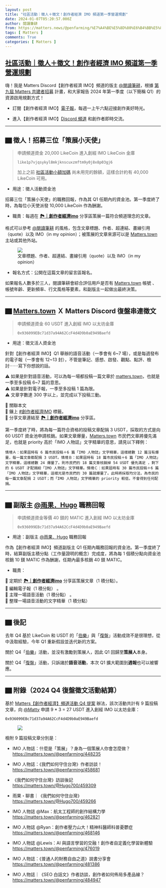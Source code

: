 ```yaml
---
layout: post
title: "社區活動｜徵人＋徵文！創作者經濟 IMO 頻道第一季營運規劃"
date: 2024-01-07T05:20:57.000Z
author: 閱讀筆耕
from: https://matters.news/@penfarming/%E7%A4%BE%E5%8D%80%E6%B4%BB%E5%8B%95-%E5%BE%B5%E4%BA%BA-%E5%BE%B5%E6%96%87-%E5%89%B5%E4%BD%9C%E8%80%85%E7%B6%93%E6%BF%9F-imo-%E9%A0%BB%E9%81%93%E7%AC%AC%E4%B8%80%E5%AD%A3%E7%87%9F%E9%81%8B%E8%A6%8F%E5%8A%83-bafybeibriezu7vk2a7sr3wwcmpifl3r3ayiqsbj4r4lnis2nv6cnpk3bge
tags: [ Matters ]
comments: True
categories: [ Matters ]
---
```

<!--1704604857000-->
[社區活動｜徵人＋徵文！創作者經濟 IMO 頻道第一季營運規劃](https://matters.news/@penfarming/%E7%A4%BE%E5%8D%80%E6%B4%BB%E5%8B%95-%E5%BE%B5%E4%BA%BA-%E5%BE%B5%E6%96%87-%E5%89%B5%E4%BD%9C%E8%80%85%E7%B6%93%E6%BF%9F-imo-%E9%A0%BB%E9%81%93%E7%AC%AC%E4%B8%80%E5%AD%A3%E7%87%9F%E9%81%8B%E8%A6%8F%E5%8A%83-bafybeibriezu7vk2a7sr3wwcmpifl3r3ayiqsbj4r4lnis2nv6cnpk3bge)
------

<div>
<p>嗨！我是 Matters Discord【創作者經濟 IMO】頻道的版主 <a class="mention" href="https://matters.news/@penfarming" data-id="VXNlcjo0NTE5NA" data-user-name="penfarming" data-display-name="閱讀筆耕" ref="noopener noreferrer nofollow"><span>@閱讀筆耕</span></a>，根據 <a target="_blank" rel="noopener noreferrer nofollow" href="https://matters.town/@hi176/475459">第九屆 Matters 共建者招募</a> 計畫，和大家報告 2024 年第一季度（以下簡稱 Q1）的資源啟用規劃方式！</p><ul><li><p>訂閱【創作者經濟 IMO】<a target="_blank" rel="noopener noreferrer nofollow" href="https://creatoreconomyimo.substack.com/">電子報</a>，每週一上午六點迎接創作美好時光。</p></li><li><p>進入【創作者經濟 IMO】<a target="_blank" rel="noopener noreferrer nofollow" href="https://discord.com/channels/902816652347977758/1125636029676785674">Discord 頻道</a> 和創作者即時交流。</p></li></ul><hr><h2><strong>▇ 徵人！招募三位「策展小天使」</strong></h2><blockquote><p>申請頻道資金 20,000 LikeCoin 進入創經 IMO LikeCoin 金庫</p><pre><code>like1p7vjqsykyl8mkjknscuxzmftm9y0j8x8p03gj6</code></pre><p>加上之前 <a target="_blank" rel="noopener noreferrer nofollow" href="https://matters.town/@hi176/443695">社區活動小額加碼</a> 尚未用完的餘額，這樣合計約有 40,000 LikeCoin 可用。</p></blockquote><ul><li><p>用途：徵人活動資金池</p></li></ul><p>招募三位「策展小天使」的職務回報，作為其 Q1 任期內的資金池。第一季度終了時，為每位小天使派發 10,000 LikeCoin 作為酬謝。</p><ul><li><p>職責：每週在 <strong><a target="_blank" rel="noopener noreferrer nofollow" href="https://discord.com/channels/902816652347977758/1125636029676785674">⁠🏞｜創作者經濟imo</a></strong> 分享區策展一篇符合頻道理念的文章。</p></li></ul><p>格式可以參考 <a class="mention" href="https://matters.news/@penfarming" data-id="VXNlcjo0NTE5NA" data-user-name="penfarming" data-display-name="閱讀筆耕" ref="noopener noreferrer nofollow"><span>@閱讀筆耕</span></a> 的風格，包含文章標題、作者、超連結、畫線引用（quote）以及 IMO（in my opinion）；被策展的文章來源可以是 <a target="_blank" rel="noopener noreferrer nofollow" href="http://matters.town/">Matters.town</a> 主站或其他外站。</p><figure class="image"><img src="https://imagedelivery.net/kDRCweMmqLnTPNlbum-pYA/prod/embed/af395746-9734-4529-b27c-a5c052673216.png/public" referrerpolicy="no-referrer"><figcaption>文章標題、作者、超連結、畫線引用（quote）以及 IMO（in my opinion）</figcaption></figure><ul><li><p>報名方式：公開在這篇文章的留言區報名。</p></li></ul><p>如果報名人數多於三人，閱讀筆耕會綜合評估用戶是否有 <a target="_blank" rel="noopener noreferrer nofollow" href="http://matters.town/">Matters.town</a> 帳號 、帳號年齡、更新頻率、行文風格等要素，和副版主一起做出最終決策。</p><hr><h2><strong>▇ <a target="_blank" rel="noopener noreferrer nofollow" href="http://matters.town/">Matters.town</a> Ｘ Matters Discord 復盤串連徵文</strong></h2><blockquote><p>申請頻道資金 60 USDT 進入創經 IMO 以太坊金庫</p><pre><code>0x936099EBc71d37a94A62CcF4d4D9b0aE949Baefd</code></pre></blockquote><ul><li><p>用途：徵文活人資金池</p></li></ul><p>針對【創作者經濟 IMO】Q1 舉辦的語音活動（一季會有 6~7 場），或是每週發布的電子報（一季會有 12~13 封），不管是筆記、感想、啟發、觀點、點評、檢討⋯⋯寫下你想說的話。</p><p>⚠️ 如果是針對語音活動，可以為每一場都投稿一篇文章於 <a target="_blank" rel="noopener noreferrer nofollow" href="http://matters.town/">matters.town</a>，也就是一季至多投稿 6~7 篇的意思。<br class="smart">⚠️ 如果是針對電子報，一季至多投稿 1 篇為限。<br class="smart">⚠️ 文章字數達 300 字以上，並完成以下投稿三動。</p><p>📌 關聯本文<br class="smart">📌 鑲上 <a target="_blank" rel="noopener noreferrer nofollow" href="https://matters.town/tags/151516-%E5%89%B5%E4%BD%9C%E8%80%85%E7%B6%93%E6%BF%9FIMO">#創作者經濟IMO</a> 標籤。<br class="smart">📌 分享文章連結至 <strong>⁠<a target="_blank" rel="noopener noreferrer nofollow" href="https://discord.com/channels/902816652347977758/1125636029676785674">🏞｜創作者經濟imo</a></strong> 分享區。</p><p>第一季度終了時，將為每一篇符合資格的投稿文章配捐 3 USDT，採取的方式是向 60 USDT 資金池申請核銷。如果文章爆量，<a target="_blank" rel="noopener noreferrer nofollow" href="http://matters.town/">Matters.town</a> 市民們文章將優先滿足，也就是 priority 高於「IMO 人物誌」文字精華的意思，請見以下釋例：</p><pre><code>情境Ａ：如果屆時有 6 篇市民投稿＋6 篇「IMO 人物誌」文字精華，這樣總數 12 篇沒有爆量，每一篇文章都配捐 3 USDT。情境Ｂ：如果屆時有 18 篇市民投稿＋6 篇「IMO 人物誌」文字精華，這樣總數 24 爆量了。則市民們的 18 篇文章核銷掉 54 USDT 優先滿足 ，剩下的 6 USDT 才配捐給「IMO 人物誌」文字精華。情境Ｃ：如果屆時有 30 篇市民投稿＋6 篇「IMO 人物誌」文字精華，這樣光是市民們的 30 篇就爆量了。此時將採取均分法，為市民的每一篇文章配捐 2 USDT；而「IMO 人物誌」文字精華的 priority 較低，不會得到任何配捐。</code></pre><hr><h2><strong>▇ 副版主 </strong><a class="mention" href="https://matters.news/@hugo700" data-id="VXNlcjozMzU3OA" data-user-name="hugo700" data-display-name="雨果．Hugo" ref="noopener noreferrer nofollow"><span>@雨果．Hugo</span></a> <strong>職務回報</strong></h2><blockquote><p>申請頻道資金等價 40 鎂的 MATIC 進入創經 IMO 以太坊金庫</p><pre><code>0x936099EBc71d37a94A62CcF4d4D9b0aE949Baefd</code></pre></blockquote><ul><li><p>用途：副版主 <a class="mention" href="https://matters.news/@hugo700" data-id="VXNlcjozMzU3OA" data-user-name="hugo700" data-display-name="雨果．Hugo" ref="noopener noreferrer nofollow"><span>@雨果．Hugo</span></a> 職務回報</p></li></ul><p>作為【創作者經濟 IMO】頻道副版主 Q1 任期內職務回報的資金池。第一季度終了時，結算副版主積分點（工作量證明的概念）完成度，將為每 1 個積分點向資金池核銷 10 鎂 MATIC 作為酬謝，任期內最多核銷 40 鎂 MATIC。</p><ul><li><p>職責：</p></li></ul><p>💪 定期於 <strong><a target="_blank" rel="noopener noreferrer nofollow" href="https://discord.com/channels/902816652347977758/1125636029676785674">🏞｜創作者經濟imo</a></strong> 分享區策展文章（1 積分點）。<br class="smart">💪 編輯電子報（1 積分點） 。<br class="smart">💪 主理一場語音活動（1 積分點） 。<br class="smart">💪 整理一場語音活動的文字精華（1 積分點）</p><hr><h2><strong>▇ 後記</strong></h2><p>去年 Q4 基於 LikeCoin 和 USDT 的「<a target="_blank" rel="noopener noreferrer nofollow" href="https://matters.town/@penfarming/465463-%E7%A4%BE%E5%8D%80%E6%B4%BB%E5%8B%95-%E4%BD%A0%E7%AD%96%E5%B1%95-%E6%88%91%E8%B4%8A%E5%8A%A9-%E6%88%90%E7%82%BA%E4%BD%A0%E5%BF%83%E6%84%9B%E6%96%87%E7%AB%A0%E7%9A%84%E4%BC%AF%E6%A8%82-bafybeiftvhuwhpgiwrzfiis5vsra45ti5i7hyiz7fhmv2kkbkqxupghnei">伯樂</a>」與「<a target="_blank" rel="noopener noreferrer nofollow" href="https://matters.town/@penfarming/450458-%E7%A4%BE%E5%8D%80%E6%B4%BB%E5%8B%95-matters-%E5%89%B5%E4%BD%9C%E8%80%85%E7%B6%93%E6%BF%9F-%E9%A0%BB%E9%81%93%E6%B4%BB%E5%8B%95-q4-%E6%8F%90%E6%A1%88-q3-%E7%B5%90%E7%AE%97-bafybeiht5sccazlthbedtkp6t24mk2ecozgylqubxdqnhe2bytqubso2se">復盤</a>」活動成效不是很理想，從中汲取經驗，今年 Q1 重新假設並迭代新的方案。</p><p>關於 Q4「<a target="_blank" rel="noopener noreferrer nofollow" href="https://matters.town/@penfarming/465463-%E7%A4%BE%E5%8D%80%E6%B4%BB%E5%8B%95-%E4%BD%A0%E7%AD%96%E5%B1%95-%E6%88%91%E8%B4%8A%E5%8A%A9-%E6%88%90%E7%82%BA%E4%BD%A0%E5%BF%83%E6%84%9B%E6%96%87%E7%AB%A0%E7%9A%84%E4%BC%AF%E6%A8%82-bafybeiftvhuwhpgiwrzfiis5vsra45ti5i7hyiz7fhmv2kkbkqxupghnei">伯樂</a>」活動，並沒有激勵到策展人，因此 Q1 回歸至<strong>策展人</strong>本身。</p><p>關於 Q4「<a target="_blank" rel="noopener noreferrer nofollow" href="https://matters.town/@penfarming/450458-%E7%A4%BE%E5%8D%80%E6%B4%BB%E5%8B%95-matters-%E5%89%B5%E4%BD%9C%E8%80%85%E7%B6%93%E6%BF%9F-%E9%A0%BB%E9%81%93%E6%B4%BB%E5%8B%95-q4-%E6%8F%90%E6%A1%88-q3-%E7%B5%90%E7%AE%97-bafybeiht5sccazlthbedtkp6t24mk2ecozgylqubxdqnhe2bytqubso2se">復盤</a>」活動，只訴諸於<strong>語音活動</strong>，本次 Q1 擴大範圍到<strong>週報</strong>也可以被響應。</p><hr><h2><strong>▇ 附錄（2024 Q4 復盤徵文活動結算）</strong></h2><p>基於 <a target="_blank" rel="noopener noreferrer nofollow" href="https://matters.town/@penfarming/450458-%E7%A4%BE%E5%8D%80%E6%B4%BB%E5%8B%95-matters-%E5%89%B5%E4%BD%9C%E8%80%85%E7%B6%93%E6%BF%9F-%E9%A0%BB%E9%81%93%E6%B4%BB%E5%8B%95-q4-%E6%8F%90%E6%A1%88-q3-%E7%B5%90%E7%AE%97-bafybeiht5sccazlthbedtkp6t24mk2ecozgylqubxdqnhe2bytqubso2se">Matters【創作者經濟】頻道活動 Q4 提案</a> 辦法，該次活動共計有 9 篇投稿文章，向 <a class="mention" href="https://matters.news/@hi176" data-id="VXNlcjo4MQ" data-user-name="hi176" data-display-name="Matty" ref="noopener noreferrer nofollow"><span>@Matty</span></a> 申請 9 * 3 = 27 USDT 進入創經 IMO 以太坊金庫：</p><pre><code>0x936099EBc71d37a94A62CcF4d4D9b0aE949Baefd</code></pre><figure class="image"><img src="https://imagedelivery.net/kDRCweMmqLnTPNlbum-pYA/prod/embed/66509d4f-a07c-4fb7-8e7a-7dbb67202fd4.png/public" referrerpolicy="no-referrer"><figcaption></figcaption></figure><p>檢附 9 篇投稿文章分別是：</p><ul><li><p>IMO 人物誌：什麼是「策展」？身為一個策展人你會怎麼做？<br class="smart"><a target="_blank" rel="noopener noreferrer nofollow" href="https://matters.town/@penfarming/448235">https://matters.town/@penfarming/448235</a></p></li><li><p>IMO 人物誌：《我們如何守住台灣》作者訪談！<br class="smart"><a target="_blank" rel="noopener noreferrer nofollow" href="https://matters.town/@penfarming/458681">https://matters.town/@penfarming/458681</a></p></li><li><p>《我們如何守住台灣》訪談後記<br class="smart"><a target="_blank" rel="noopener noreferrer nofollow" href="https://matters.town/@Hugo700/459309">https://matters.town/@Hugo700/459309</a></p></li><li><p>雨果・聊書｜《我們如何守住台灣》<br class="smart"><a target="_blank" rel="noopener noreferrer nofollow" href="https://matters.town/@Hugo700/459266">https://matters.town/@Hugo700/459266</a></p></li><li><p>IMO 人物誌 @Max：航太工程師的創作結構力學<br class="smart"><a target="_blank" rel="noopener noreferrer nofollow" href="https://matters.town/@penfarming/462821">https://matters.town/@penfarming/462821</a></p></li><li><p>IMO 人物誌 @Ryan：創作者壓力山大！精神科醫師科普憂鬱症<br class="smart"><a target="_blank" rel="noopener noreferrer nofollow" href="https://matters.town/@penfarming/468146">https://matters.town/@penfarming/468146</a></p></li><li><p>IMO 人物誌 @Lewis：AI 與語言學習的交融！創作者自定義化學習新體驗<br class="smart"><a target="_blank" rel="noopener noreferrer nofollow" href="https://matters.town/@penfarming/476019">https://matters.town/@penfarming/476019</a></p></li><li><p>IMO 人物誌：《普通人的財務自由之道》說書分享會<br class="smart"><a target="_blank" rel="noopener noreferrer nofollow" href="https://matters.town/@penfarming/481386">https://matters.town/@penfarming/481386</a></p></li><li><p>IMO 人物誌｜《SEO 白話文》作者訪談，創作者如何佈局多產品線？<br class="smart"><a target="_blank" rel="noopener noreferrer nofollow" href="https://matters.town/@penfarming/484947">https://matters.town/@penfarming/484947</a></p></li></ul>
</div>
